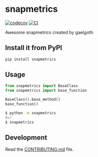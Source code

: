 # snapmetrics

[![codecov](https://codecov.io/gh/gaelgoth/snapmetrics/branch/main/graph/badge.svg?token=snapmetrics_token_here)](https://codecov.io/gh/gaelgoth/snapmetrics)
[![CI](https://github.com/gaelgoth/snapmetrics/actions/workflows/main.yml/badge.svg)](https://github.com/gaelgoth/snapmetrics/actions/workflows/main.yml)

Awesome snapmetrics created by gaelgoth

## Install it from PyPI

```bash
pip install snapmetrics
```

## Usage

```py
from snapmetrics import BaseClass
from snapmetrics import base_function

BaseClass().base_method()
base_function()
```

```bash
$ python -m snapmetrics
#or
$ snapmetrics
```

## Development

Read the [CONTRIBUTING.md](CONTRIBUTING.md) file.
